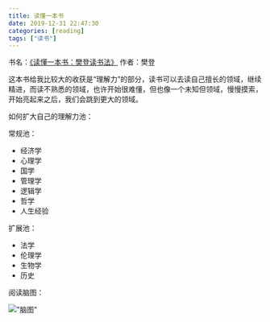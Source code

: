 ```yaml
---
title: 读懂一本书
date: 2019-12-31 22:47:30
categories: [reading]
tags: ["读书"]
---
```


书名：[《读懂一本书：樊登读书法》](https://book.douban.com/subject/34858308/)
作者：樊登

这本书给我比较大的收获是“理解力”的部分，读书可以去读自己擅长的领域，继续精进，而读不熟悉的领域，也许开始很难懂，但也像一个未知但领域，慢慢摸索，开始亮起来之后，我们会跳到更大的领域。

如何扩大自己的理解力池：

常规池：

* 经济学
* 心理学
* 国学
* 管理学
* 逻辑学
* 哲学
* 人生经验

扩展池：

* 法学
* 伦理学
* 生物学
* 历史

阅读脑图：

!["脑图"](https://static.wuyuying.com/read-a-book-mindnode.jpg)
